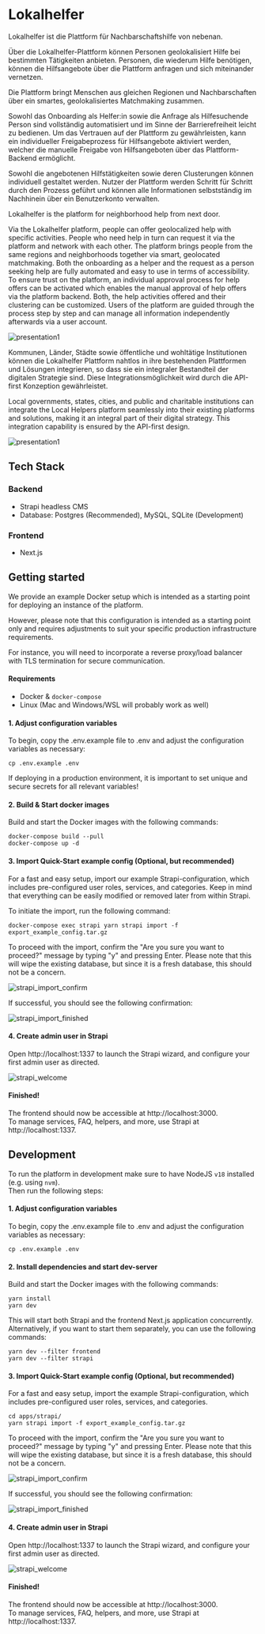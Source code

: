 # Lokalhelfer

Lokalhelfer ist die Plattform für Nachbarschaftshilfe von nebenan.

Über die Lokalhelfer-Plattform können Personen geolokalisiert Hilfe bei bestimmten Tätigkeiten
anbieten. Personen, die wiederum Hilfe benötigen, können die Hilfsangebote über die Plattform
anfragen und sich miteinander vernetzen.

Die Plattform bringt Menschen aus gleichen Regionen und Nachbarschaften über ein smartes,
geolokalisiertes Matchmaking zusammen.

Sowohl das Onboarding als Helfer:in sowie die Anfrage als Hilfesuchende Person sind vollständig
automatisiert und im Sinne der Barrierefreiheit leicht zu bedienen. Um das Vertrauen auf der
Plattform zu gewährleisten, kann ein individueller Freigabeprozess für Hilfsangebote aktiviert
werden, welcher die manuelle Freigabe von Hilfsangeboten über das Plattform-Backend ermöglicht.

Sowohl die angebotenen Hilfstätigkeiten sowie deren Clusterungen können individuell gestaltet
werden. Nutzer der Plattform werden Schritt für Schritt durch den Prozess geführt und können alle
Informationen selbstständig im Nachhinein über ein Benutzerkonto verwalten.


Lokalhelfer is the platform for neighborhood help from next door.

Via the Lokalhelfer platform, people can offer geolocalized help with specific activities. People who need help in turn can request it via the platform and network with each other.
The platform brings people from the same regions and neighborhoods together via smart, geolocated matchmaking.
Both the onboarding as a helper and the request as a person seeking help are fully automated and easy to use in terms of accessibility. To ensure trust on the platform, an individual approval process for help offers can be activated which enables the manual approval of help offers via the platform backend.
Both, the help activities offered and their clustering can be customized. Users of the platform are guided through the process step by step and can manage all information independently afterwards via a user account.


![presentation1](./docs/assets/lokalhelfer_presentation.png)

Kommunen, Länder, Städte sowie öffentliche und wohltätige Institutionen können die Lokalhelfer
Plattform nahtlos in ihre bestehenden Plattformen und Lösungen integrieren, so dass sie ein
integraler Bestandteil der digitalen Strategie sind. Diese Integrationsmöglichkeit wird durch die API-first Konzeption gewährleistet.

Local governments, states, cities, and public and charitable institutions can integrate the Local Helpers platform seamlessly into their existing platforms and solutions, making it an integral part of their digital strategy. This integration capability is ensured by the API-first design.

![presentation1](./docs/assets/lokalhelfer_eifelkreis_mockup.png)

## Tech Stack

### Backend

- Strapi headless CMS
- Database: Postgres (Recommended), MySQL, SQLite (Development)

### Frontend

- Next.js

## Getting started

We provide an example Docker setup which is intended as a starting point for deploying an instance of the platform.

However, please note that this configuration is intended as a starting point only and requires adjustments to suit your specific production infrastructure requirements.

For instance, you will need to incorporate a reverse proxy/load balancer with TLS termination for secure communication.

#### Requirements

- Docker & `docker-compose`
- Linux (Mac and Windows/WSL will probably work as well)

#### 1. Adjust configuration variables

To begin, copy the .env.example file to .env and adjust the configuration variables as necessary:

```shell
cp .env.example .env
```

If deploying in a production environment, it is important to set unique and secure secrets for all relevant variables!

#### 2. Build & Start docker images

Build and start the Docker images with the following commands:

```shell
docker-compose build --pull
docker-compose up -d
```

#### 3. Import Quick-Start example config (Optional, but recommended)

For a fast and easy setup, import our example Strapi-configuration, which includes pre-configured user roles, services, and categories. Keep in mind that everything can be easily modified or removed later from within Strapi.

To initiate the import, run the following command:

```shell
docker-compose exec strapi yarn strapi import -f export_example_config.tar.gz
```

To proceed with the import, confirm the "Are you sure you want to proceed?" message by typing "y" and pressing Enter. Please note that this will wipe the existing database, but since it is a fresh database, this should not be a concern.

![strapi_import_confirm](docs/assets/dev_strapi_import_confirm.png)

If successful, you should see the following confirmation:

![strapi_import_finished](docs/assets/dev_strapi_import_confirm.png)

#### 4. Create admin user in Strapi

Open http://localhost:1337 to launch the Strapi wizard, and configure your first admin user as directed.

![strapi_welcome](docs/assets/dev_strapi_welcome.png)

#### Finished!

The frontend should now be accessible at http://localhost:3000.  
To manage services, FAQ, helpers, and more, use Strapi at http://localhost:1337.

## Development

To run the platform in development make sure to have NodeJS `v18` installed (e.g. using `nvm`).  
Then run the following steps:

#### 1. Adjust configuration variables

To begin, copy the .env.example file to .env and adjust the configuration variables as necessary:

```shell
cp .env.example .env
```

#### 2. Install dependencies and start dev-server

Build and start the Docker images with the following commands:

```shell
yarn install
yarn dev
```

This will start both Strapi and the frontend Next.js application concurrently.  
Alternatively, if you want to start them separately, you can use the following commands:

```shell
yarn dev --filter frontend
yarn dev --filter strapi
```

#### 3. Import Quick-Start example config (Optional, but recommended)

For a fast and easy setup, import the example Strapi-configuration, which includes pre-configured user roles, services, and categories.

```shell
cd apps/strapi/
yarn strapi import -f export_example_config.tar.gz
```

To proceed with the import, confirm the "Are you sure you want to proceed?" message by typing "y" and pressing Enter. Please note that this will wipe the existing database, but since it is a fresh database, this should not be a concern.

![strapi_import_confirm](docs/assets/dev_strapi_import_confirm.png)

If successful, you should see the following confirmation:

![strapi_import_finished](docs/assets/dev_strapi_import_confirm.png)

#### 4. Create admin user in Strapi

Open http://localhost:1337 to launch the Strapi wizard, and configure your first admin user as directed.

![strapi_welcome](docs/assets/dev_strapi_welcome.png)

#### Finished!

The frontend should now be accessible at http://localhost:3000.  
To manage services, FAQ, helpers, and more, use Strapi at http://localhost:1337.
